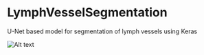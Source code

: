 # LymphVesselSegmentation
U-Net based model for segmentation of lymph vessels using Keras

<img
  src="/Users/dusanrasic/Downloads/example1.jpg"
  alt="Alt text"
  title="Left side: Original Image, Right side: Mask/n First row: Labeled, Last row: Predicted "
  style="display: inline-block; margin: 0 auto; max-width: 300px">
